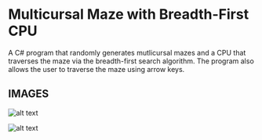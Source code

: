 # Multicursal Maze with Breadth-First CPU

A C# program that randomly generates mutlicursal mazes and a CPU that traverses the maze via the breadth-first search algorithm. The 
program also allows the user to traverse the maze using arrow keys.

## IMAGES

![alt text](https://github.com/NunoAGoncalves/Multicursal_Maze_with_BFS/blob/master/Maze%20Image%202.png)

![alt text](https://github.com/NunoAGoncalves/Multicursal_Maze_with_BFS/blob/master/Maze%20Image.png)
